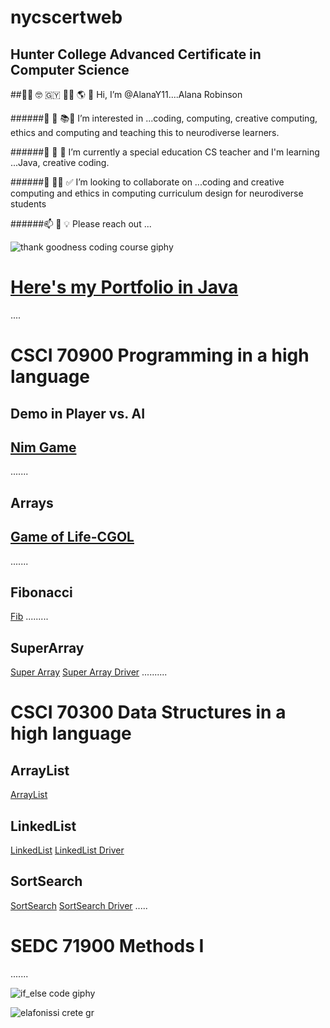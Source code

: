 
# nycscertweb  

## Hunter College Advanced Certificate in Computer Science

##👋🏽 🤓 🇬🇾 💃🏽 🌎 💝 Hi, I’m @AlanaY11....Alana Robinson

######👀 🐝 📚🧠 I’m interested in ...coding, computing, creative computing, ethics and computing and teaching this to neurodiverse learners.

######🌱 🌼 🌺 I’m currently a special education CS teacher and I'm learning ...Java, creative coding.

######💞️ 👊🏽 ✅ I’m looking to collaborate on ...coding and creative computing and ethics in computing curriculum design for neurodiverse students

######📫 🤩 💡 Please reach out ...

![thank goodness coding course giphy](https://user-images.githubusercontent.com/17364335/180868175-25b3d45a-9cf1-42ff-83f2-1658622d86ca.gif)

# [Here's my Portfolio in Java](https://github.com/AlanaY11/nycscertweb/blob/main/myCSPortfolio)

....
# CSCI 70900 Programming in a high language
## Demo in Player vs. AI
## [Nim Game](https://github.com/hunter-teacher-cert/cohort-3-summer-work-AlanaY11/blob/master/programming/1/Nim.java) 
.......
## Arrays 
## [Game of Life-CGOL](https://github.com/hunter-teacher-cert/cohort-3-summer-work-AlanaY11/blob/master/programming/3/Cgol.java)
.......
## Fibonacci 
[Fib](https://github.com/hunter-teacher-cert/cohort-3-summer-work-AlanaY11/blob/master/programming/5/Fib.java)
.........
## SuperArray
[Super Array](https://github.com/hunter-teacher-cert/cohort-3-summer-work-AlanaY11/blob/master/programming/6/sa/SuperArray.java)
[Super Array Driver](https://github.com/hunter-teacher-cert/cohort-3-summer-work-AlanaY11/blob/master/programming/6/sa/SuperArrayDriver.java)
..........
# CSCI 70300 Data Structures in a high language

## ArrayList
[ArrayList](https://github.com/hunter-teacher-cert/cohort-3-summer-work-AlanaY11/blob/master/ds/arraylists/AlPractice.java)

## LinkedList
[LinkedList](https://github.com/hunter-teacher-cert/cohort-3-summer-work-AlanaY11/blob/master/ds/linkedlists/LinkedList.java)
[LinkedList Driver](https://github.com/hunter-teacher-cert/cohort-3-summer-work-AlanaY11/blob/master/ds/linkedlists/Driver.java)

## SortSearch
[SortSearch](https://github.com/hunter-teacher-cert/cohort-3-summer-work-AlanaY11/blob/master/ds/sorting/SortSearch.java)
[SortSearch Driver](https://github.com/hunter-teacher-cert/cohort-3-summer-work-AlanaY11/blob/master/ds/sorting/SortSearchDriver.java)
.....

# SEDC 71900 Methods I
.......


![if_else code giphy](https://user-images.githubusercontent.com/17364335/180868242-885a3600-f4a9-48df-aed3-80c070730beb.gif)


![elafonissi crete gr](https://user-images.githubusercontent.com/17364335/180577561-19e19c06-555f-451d-a1af-fa64e8fd6951.jpeg)
